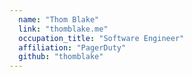 ```yaml
---
  name: "Thom Blake"
  link: "thomblake.me"
  occupation_title: "Software Engineer"
  affiliation: "PagerDuty"
  github: "thomblake"
---
```

